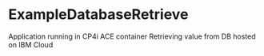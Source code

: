 # ExampleDatabaseRetrieve
Application running in CP4i ACE container Retrieving value from DB hosted on IBM Cloud
